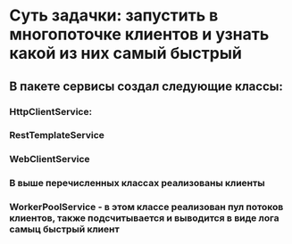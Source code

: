 # Суть задачки: запустить в многопоточке клиентов и узнать какой из них самый быстрый
## В пакете сервисы создал следующие классы:
### HttpClientService:
### RestTemplateService 
### WebClientService
### В выше перечисленных классах реализованы клиенты
### WorkerPoolService - в этом классе реализован пул потоков клиентов, также подсчитывается и выводится в виде лога самыц быстрый клиент 
